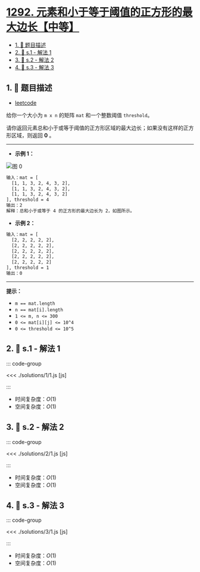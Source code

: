 # [1292. 元素和小于等于阈值的正方形的最大边长【中等】](https://github.com/tnotesjs/TNotes.leetcode/tree/main/notes/1292.%20%E5%85%83%E7%B4%A0%E5%92%8C%E5%B0%8F%E4%BA%8E%E7%AD%89%E4%BA%8E%E9%98%88%E5%80%BC%E7%9A%84%E6%AD%A3%E6%96%B9%E5%BD%A2%E7%9A%84%E6%9C%80%E5%A4%A7%E8%BE%B9%E9%95%BF%E3%80%90%E4%B8%AD%E7%AD%89%E3%80%91)

<!-- region:toc -->

- [1. 📝 题目描述](#1--题目描述)
- [2. 🎯 s.1 - 解法 1](#2--s1---解法-1)
- [3. 🎯 s.2 - 解法 2](#3--s2---解法-2)
- [4. 🎯 s.3 - 解法 3](#4--s3---解法-3)

<!-- endregion:toc -->

## 1. 📝 题目描述

- [leetcode](https://leetcode.cn/problems/maximum-side-length-of-a-square-with-sum-less-than-or-equal-to-threshold/)

给你一个大小为 `m x n` 的矩阵 `mat` 和一个整数阈值 `threshold`。

请你返回元素总和小于或等于阈值的正方形区域的最大边长；如果没有这样的正方形区域，则返回 **0** 。

---

- **示例 1：**

![图 0](https://cdn.jsdelivr.net/gh/tnotesjs/imgs@main/2025-09-17-20-15-06.png)

```txt
输入：mat = [
  [1, 1, 3, 2, 4, 3, 2],
  [1, 1, 3, 2, 4, 3, 2],
  [1, 1, 3, 2, 4, 3, 2]
], threshold = 4
输出：2
解释：总和小于或等于 4 的正方形的最大边长为 2，如图所示。
```

- **示例 2：**

```txt
输入：mat = [
  [2, 2, 2, 2, 2],
  [2, 2, 2, 2, 2],
  [2, 2, 2, 2, 2],
  [2, 2, 2, 2, 2],
  [2, 2, 2, 2, 2]
], threshold = 1
输出：0
```

---

**提示：**

- `m == mat.length`
- `n == mat[i].length`
- `1 <= m, n <= 300`
- `0 <= mat[i][j] <= 10^4`
- `0 <= threshold <= 10^5`

## 2. 🎯 s.1 - 解法 1

::: code-group

<<< ./solutions/1/1.js [js]

:::

- 时间复杂度：$O(1)$
- 空间复杂度：$O(1)$

## 3. 🎯 s.2 - 解法 2

::: code-group

<<< ./solutions/2/1.js [js]

:::

- 时间复杂度：$O(1)$
- 空间复杂度：$O(1)$

## 4. 🎯 s.3 - 解法 3

::: code-group

<<< ./solutions/3/1.js [js]

:::

- 时间复杂度：$O(1)$
- 空间复杂度：$O(1)$
